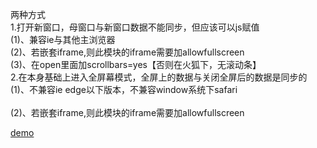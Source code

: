 两种方式</br>
	1.打开新窗口，母窗口与新窗口数据不能同步，但应该可以js赋值</br>
	(1)、兼容ie与其他主浏览器</br>
	(2)、若嵌套iframe,则此模块的iframe需要加allowfullscreen</br>
	(3)、在open里面加scrollbars=yes【否则在火狐下，无滚动条】</br>
	2.在本身基础上进入全屏幕模式，全屏上的数据与关闭全屏后的数据是同步的</br>
	(1)、不兼容ie edge以下版本，不兼容window系统下safari</br></br>
	(2)、若嵌套iframe,则此模块的iframe需要加allowfullscreen</br>

[demo](https://zjying.github.io/fullScreen/fullScreen.html)
